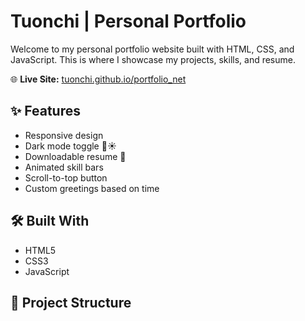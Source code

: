 # Tuonchi | Personal Portfolio

Welcome to my personal portfolio website built with HTML, CSS, and JavaScript. This is where I showcase my projects, skills, and resume.

🌐 **Live Site:** [tuonchi.github.io/portfolio_net](https://tuonchi.github.io/portfolio_net/)

## ✨ Features

- Responsive design
- Dark mode toggle 🌙☀️
- Downloadable resume 📄
- Animated skill bars
- Scroll-to-top button
- Custom greetings based on time

## 🛠️ Built With

- HTML5
- CSS3
- JavaScript

## 📂 Project Structure
